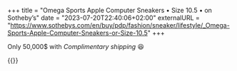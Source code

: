 +++
title = "Omega Sports Apple Computer Sneakers • Size 10.5 • on Sotheby’s"
date = "2023-07-20T22:40:06+02:00"
externalURL = "https://www.sothebys.com/en/buy/pdp/fashion/sneaker/lifestyle/_Omega-Sports-Apple-Computer-Sneakers-or-Size-10.5"
+++

Only 50,000$ with _Complimentary shipping_ 😆

{{<fig
  src="image.jpg"
  alt="Photo of the Omega Sports Apple Computer Sneakers"
  link="https://www.sothebys.com/en/buy/pdp/fashion/sneaker/lifestyle/_Omega-Sports-Apple-Computer-Sneakers-or-Size-10.5" />}}

